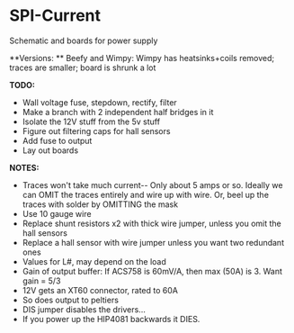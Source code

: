 # SPI-Current
Schematic and boards for power supply  

**Versions: **
Beefy and Wimpy: Wimpy has heatsinks+coils removed; traces are smaller; board is shrunk a lot

**TODO:**  
* Wall voltage fuse, stepdown, rectify, filter
* Make a branch with 2 independent half bridges in it
* Isolate the 12V stuff from the 5v stuff
* Figure out filtering caps for hall sensors
* Add fuse to output
* Lay out boards  


**NOTES:** 
* Traces won't take much current-- Only about 5 amps or so. Ideally we can OMIT the traces entirely and wire up with wire. Or, beel up the traces with solder by OMITTING the mask
* Use 10 gauge wire
* Replace shunt resistors x2 with thick wire jumper, unless you omit the hall sensors
* Replace a hall sensor with wire jumper unless you want two redundant ones
* Values for L#, may depend on the load
* Gain of output buffer: If ACS758 is 60mV/A, then max (50A) is 3. Want gain = 5/3
* 12V gets an XT60 connector, rated to 60A
* So does output to peltiers
* DIS jumper disables the drivers...
* If you power up the HIP4081 backwards it DIES.




